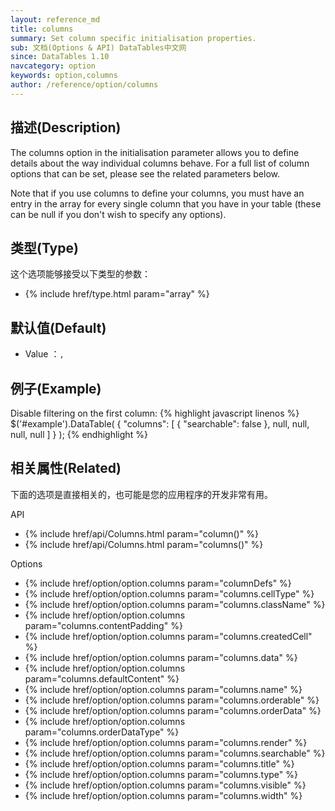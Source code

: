 ```yaml
---
layout: reference_md
title: columns
summary: Set column specific initialisation properties.
sub: 文档(Options & API) DataTables中文网
since: DataTables 1.10
navcategory: option
keywords: option,columns
author: /reference/option/columns
---
```


## 描述(Description)

The columns option in the initialisation parameter allows you to define details about the way individual columns behave. For a full list of column options that can be set, please see the related parameters below.

Note that if you use columns to define your columns, you must have an entry in the array for every single column that you have in your table (these can be null if you don't wish to specify any options).


## 类型(Type)
这个选项能够接受以下类型的参数：

- {% include href/type.html param="array" %}


## 默认值(Default)
- Value ：`,`

 
## 例子(Example)

Disable filtering on the first column:
{% highlight javascript linenos %}
$('#example').DataTable( {
   "columns": [
      { "searchable": false },
      null,
      null,
      null,
      null
    ]
} );
{% endhighlight %}


## 相关属性(Related)
下面的选项是直接相关的，也可能是您的应用程序的开发非常有用。

API

- {% include href/api/Columns.html param="column()" %}
- {% include href/api/Columns.html param="columns()" %}

Options

- {% include href/option/option.columns param="columnDefs" %}
- {% include href/option/option.columns param="columns.cellType" %}
- {% include href/option/option.columns param="columns.className" %}
- {% include href/option/option.columns param="columns.contentPadding" %}
- {% include href/option/option.columns param="columns.createdCell" %}
- {% include href/option/option.columns param="columns.data" %}
- {% include href/option/option.columns param="columns.defaultContent" %}
- {% include href/option/option.columns param="columns.name" %}
- {% include href/option/option.columns param="columns.orderable" %}
- {% include href/option/option.columns param="columns.orderData" %}
- {% include href/option/option.columns param="columns.orderDataType" %}
- {% include href/option/option.columns param="columns.render" %}
- {% include href/option/option.columns param="columns.searchable" %}
- {% include href/option/option.columns param="columns.title" %}
- {% include href/option/option.columns param="columns.type" %}
- {% include href/option/option.columns param="columns.visible" %}
- {% include href/option/option.columns param="columns.width" %}
